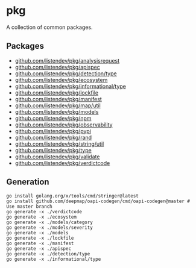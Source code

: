 # pkg

A collection of common packages.

## Packages

- [github.com/listendev/pkg/analysisrequest](/analysisrequest)
- [github.com/listendev/pkg/apispec](/apispec)
- [github.com/listendev/pkg/detection/type](/detection/type)
- [github.com/listendev/pkg/ecosystem](/ecosystem)
- [github.com/listendev/pkg/informational/type](/informational/type)
- [github.com/listendev/pkg/lockfile](/lockfile)
- [github.com/listendev/pkg/manifest](/manifest)
- [github.com/listendev/pkg/map/util](/map/util)
- [github.com/listendev/pkg/models](/models)
- [github.com/listendev/pkg/npm](/npm)
- [github.com/listendev/pkg/observability](/observability)
- [github.com/listendev/pkg/pypi](/pypi)
- [github.com/listendev/pkg/rand](/rand)
- [github.com/listendev/pkg/string/util](/string/util)
- [github.com/listendev/pkg/type](/type)
- [github.com/listendev/pkg/validate](/validate)
- [github.com/listendev/pkg/verdictcode](/verdictcode)

## Generation

```
go install golang.org/x/tools/cmd/stringer@latest
go install github.com/deepmap/oapi-codegen/cmd/oapi-codegen@master # Use master branch
go generate -x ./verdictcode
go generate -x ./ecosystem
go generate -x ./models/category
go generate -x ./models/severity
go generate -x ./models
go generate -x ./lockfile
go generate -x ./manifest
go generate -x ./apispec
go generate -x ./detection/type
go generate -x ./informational/type
```
